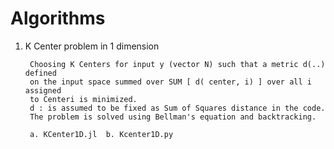 Algorithms
===========

1. K Center problem in 1 dimension
    
        Choosing K Centers for input y (vector N) such that a metric d(..) defined
        on the input space summed over SUM [ d( center, i) ] over all i assigned
        to Centeri is minimized.
        d : is assumed to be fixed as Sum of Squares distance in the code.
        The problem is solved using Bellman's equation and backtracking.

        a. KCenter1D.jl  b. Kcenter1D.py

